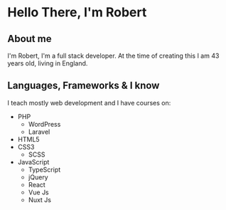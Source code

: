# Hello There, I'm Robert

## About me

I'm Robert, I'm a full stack developer. At the time of creating this I am 43 years old, living in England.

## Languages, Frameworks & I know

I teach mostly web development and I have courses on:

- PHP
  - WordPress
  - Laravel
- HTML5
- CSS3
  - SCSS
- JavaScript
  - TypeScript
  - jQuery
  - React
  - Vue Js
  - Nuxt Js
